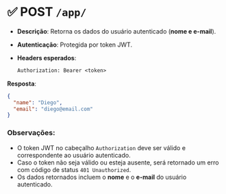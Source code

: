 # ✅ POST `/app/`

- **Descrição**: Retorna os dados do usuário autenticado (**nome e e-mail**).

- **Autenticação**: Protegida por token JWT.

- **Headers esperados**:

  ```txt
  Authorization: Bearer <token>
  ```

**Resposta**:

```json
{
  "name": "Diego",
  "email": "diego@email.com"
}
```

### Observações:

- O token JWT no cabeçalho `Authorization` deve ser válido e correspondente ao usuário autenticado.
- Caso o token não seja válido ou esteja ausente, será retornado um erro com código de status `401 Unauthorized`.
- Os dados retornados incluem o **nome** e o **e-mail** do usuário autenticado.
